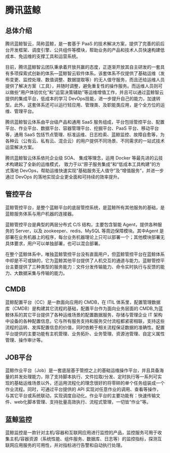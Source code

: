 # 腾讯蓝鲸

## 总体介绍

腾讯蓝鲸智云，简称蓝鲸，是一套基于 PaaS 的技术解决方案，提供了完善的前后台开发框架、调度引擎、公共组件等模块，帮助业务的产品和技术人员快速构建低成本、免运维的支撑工具和运营系统。

目前，腾讯蓝鲸智云团队秉承着开放共赢的态度，正逐渐开放其自主研发的一套具有多项探索式创新的体系—蓝鲸智云软件体系。该套体系不仅提供了基础运维（发布变更、监控处理、数值调整、数据提取等）的无人值守服务，而且还给运维人员提供了解决方案（工具），并随时调整，避免重复性的操作服务。而运维人员则可以做些“用户体验优化”和“运营决策辅助”等运维增值工作，并且可以通过蓝鲸智云提供的集成平台，低成本的学习 DevOps技能，进一步提升自己的能力，加速转型。此外，这套体系还可以运行轻应用、管理类、及职能类应用，是个全方位的运维、管理平台。

腾讯蓝鲸智云体系由平台级产品和通用 SaaS 服务组成，平台包括管控平台、配置平台、作业平台、数据平台、容器管理平台、挖掘平台、PaaS 平台、移动平台等，通用 SaaS 包括节点管理、标准运维、日志检索、蓝鲸监控、故障自愈等，为各种云（公有云、私有云、混合云）的用户提供不同场景、不同需求的一站式技术运营解决方案。

腾讯蓝鲸智云体系依托企业级 SOA、 集成等理念，运用 Docker 等最先进的云技术构建起了全新的运维模式， 致力于以“原子服务集成”和“低成本工具构建”的方式落地 DevOps，帮助运维快速实现“基础服务无人值守”及“增值服务”，并进一步通过 DevOps 的落地实现企业更全面和可持续的效率提升。

## 管控平台

蓝鲸管控平台，是整个蓝鲸平台的底层管控系统，是蓝鲸所有其他服务的基础，是蓝鲸服务体系与用户机器的连接器。

蓝鲸管控平台是典型的两层分布式 C/S 结构，主要包含智能 Agent，提供各种服务的 Server，以及 zookeeper、redis、MySQL 等周边保障模块。其中Agent 是部署在业务机器上的程序，每台业务机器理论上只可以部署一个；其他模块部署无具体要求，用户可以单独部署，也可以混合部署。

在整个蓝鲸体系中，唯独蓝鲸管控平台没有直面用户，但蓝鲸管控平台在蓝鲸体系中却是不可或缺的，它为蓝鲸其他平台提供了人机交互的通道与能力。蓝鲸管控平台主要提供了三种类型的服务能力：文件分发传输能力、命令实时执行与反馈的能力、大数据采集与传输的能力。

## CMDB

蓝鲸配置平台（CC）是一款面向应用的 CMDB，在 ITIL 体系里，配置管理数据库（CMDB）是构建其它流程的基础，配置平台作为面向业务层面的 CMDB,为蓝鲸体系的其它平台提供了各种运维场景的配置数据服务，存储与管理企业 IT 架构中设备的各种配置信息，它与所有服务支持和服务交付流程都紧密相联，支持这些流程的运转、发挥配置信息的价值，同时依赖于相关流程保证数据的准确性。配置平台提供的主要功能有主机管理、业务拓扑、业务管理、资源池管理、自定义属性管理、操作审计等。

## JOB平台

蓝鲸作业平台（Job）是一套底层基于管控之上的基础运维操作平台，并且具备海量的并发处理能力，除了支持脚本执行、文件拉取/分发、定时执行等一系列可实现的基础运维场景以外，还运用流程化的理念很好的将零碎的单个任务组装成一个作业流程。同时，可通过平台提供的 API 实现对任意作业的调用、查看等操作，与其它平台或系统联动，实现调度自动化。作业平台的主要功能有：快速传输文件、web化脚本管理、支持批量高效执行、流程式管理，一切皆“作业”等。

## 蓝鲸监控

蓝鲸监控是一款针对主机/容器和互联网应用进行监控的产品，监控服务可用于收集主机/容器资源（系统性能、组件服务、数据库、日志等）的监控指标，探测互联网应用服务的可用性，并对指标进行告警和自动执行处理。

